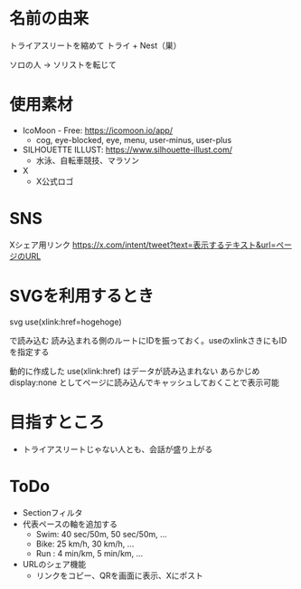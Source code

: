 # 名前の由来

トライアスリートを縮めて
トライ + Nest（巣）

ソロの人 → ソリストを転じて

# 使用素材
- IcoMoon - Free: https://icomoon.io/app/
  - cog, eye-blocked, eye, menu, user-minus, user-plus
- SILHOUETTE ILLUST:  https://www.silhouette-illust.com/
  - 水泳、自転車競技、マラソン
- X
  - X公式ロゴ

# SNS
Xシェア用リンク 
https://x.com/intent/tweet?text=表示するテキスト&url=ページのURL

# SVGを利用するとき
svg
    use(xlink:href=hogehoge)

で読み込む
読み込まれる側のルートにIDを振っておく。useのxlinkさきにもIDを指定する

動的に作成した use(xlink:href) はデータが読み込まれない
あらかじめ display:none としてページに読み込んでキャッシュしておくことで表示可能

# 目指すところ
- トライアスリートじゃない人とも、会話が盛り上がる


# ToDo
- Sectionフィルタ
- 代表ペースの軸を追加する
  - Swim: 40 sec/50m, 50 sec/50m, ...
  - Bike: 25 km/h, 30 km/h, ...
  - Run : 4 min/km, 5 min/km, ...
- URLのシェア機能
  - リンクをコピー、QRを画面に表示、Xにポスト
